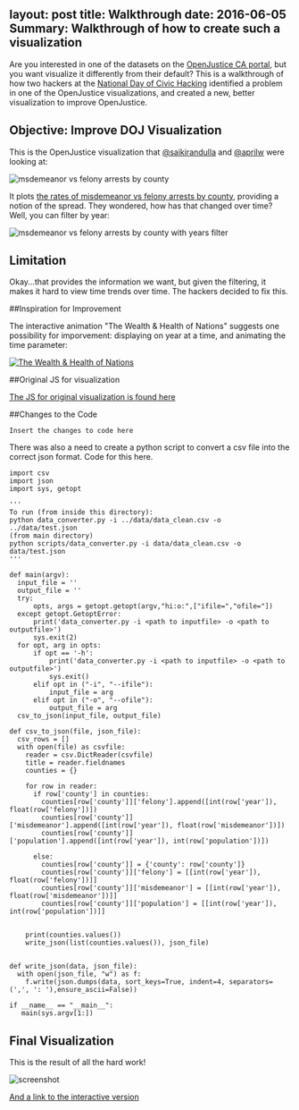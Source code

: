 layout:     post
title:      Walkthrough
date:       2016-06-05
Summary:	Walkthrough of how to create such a visualization
---

Are you interested in one of the datasets on the [OpenJustice CA portal][OJ], but you want visualize it differently from their default? This is a walkthrough of how two hackers at the [National Day of Civic Hacking][NDoCH] identified a problem in one of the OpenJustice visualizations, and  created a new, better visualization to improve OpenJustice.

[OJ]: http://openjustice.doj.ca.gov/
[NDoCH]: https://www.eventbrite.com/e/national-day-of-civic-hacking-tickets-25188025061

## Objective: Improve DOJ Visualization

This is the OpenJustice visualization that <a href="https://github.com/saikirandulla" class="github-username">@saikirandulla</a> and <a href="https://github.com/aprilw" class="github-username">@aprilw</a> were looking at:

![msdemeanor vs felony arrests by county](images/existing_chart.png)

It plots [the rates of misdemeanor vs felony arrests by county](http://openjustice.doj.ca.gov/agencies/charts), providing a notion of the spread. They wondered, how has that changed over time? Well, you can filter by year:

![msdemeanor vs felony arrests by county with years filter](images/existing_chart_years.png)


## Limitation

Okay...that provides the information we want, but given the filtering, it makes it hard to view time trends over time. The hackers decided to fix this.

##Inspiration for Improvement

The interactive animation "The Wealth & Health of Nations" suggests one possibility for imporvement: displaying on year at a time, and animating the time parameter:

[![The Wealth & Health of Nations](images/wealth_and_health_of_nations.png)](https://bost.ocks.org/mike/nations/)

##Original JS for visualization


[The JS for original visualization is found here](https://github.com/openjustice/mvsf/blob/master/original_chart_js)

##Changes to the Code

```
Insert the changes to code here
```

There was also a need to create a python script to convert a csv file into the correct json format. Code for this here.
```
import csv
import json
import sys, getopt

'''
To run (from inside this directory):
python data_converter.py -i ../data/data_clean.csv -o ../data/test.json
(from main directory)
python scripts/data_converter.py -i data/data_clean.csv -o data/test.json
'''

def main(argv):
  input_file = ''
  output_file = ''
  try:
      opts, args = getopt.getopt(argv,"hi:o:",["ifile=","ofile="])
  except getopt.GetoptError:
      print('data_converter.py -i <path to inputfile> -o <path to outputfile>')
      sys.exit(2)
  for opt, arg in opts:
      if opt == '-h':
          print('data_converter.py -i <path to inputfile> -o <path to outputfile>')
          sys.exit()
      elif opt in ("-i", "--ifile"):
          input_file = arg
      elif opt in ("-o", "--ofile"):
          output_file = arg
  csv_to_json(input_file, output_file)

def csv_to_json(file, json_file):
  csv_rows = []
  with open(file) as csvfile:
    reader = csv.DictReader(csvfile)
    title = reader.fieldnames
    counties = {}

    for row in reader:
      if row['county'] in counties:
        counties[row['county']]['felony'].append([int(row['year']), float(row['felony'])])
        counties[row['county']]['misdemeanor'].append([int(row['year']), float(row['misdemeanor'])])
        counties[row['county']]['population'].append([int(row['year']), int(row['population'])])

      else:
        counties[row['county']] = {'county': row['county']}
        counties[row['county']]['felony'] = [[int(row['year']), float(row['felony'])]]
        counties[row['county']]['misdemeanor'] = [[int(row['year']), float(row['misdemeanor'])]]
        counties[row['county']]['population'] = [[int(row['year']), int(row['population'])]]


    print(counties.values())
    write_json(list(counties.values()), json_file)
     

def write_json(data, json_file):
  with open(json_file, "w") as f:
    f.write(json.dumps(data, sort_keys=True, indent=4, separators=(',', ': '),ensure_ascii=False))

if __name__ == "__main__":
   main(sys.argv[1:])

```


## Final Visualization

This is the result of all the hard work!

![screenshot](images/screenshot.png)

[And a link to the interactive version](http://openjustice.github.io/mvsf/)

